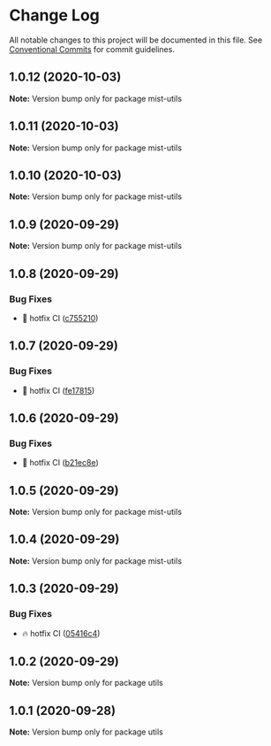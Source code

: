 # Change Log

All notable changes to this project will be documented in this file.
See [Conventional Commits](https://conventionalcommits.org) for commit guidelines.

## 1.0.12 (2020-10-03)

**Note:** Version bump only for package mist-utils





## 1.0.11 (2020-10-03)

**Note:** Version bump only for package mist-utils





## 1.0.10 (2020-10-03)

**Note:** Version bump only for package mist-utils





## 1.0.9 (2020-09-29)

**Note:** Version bump only for package mist-utils





## 1.0.8 (2020-09-29)


### Bug Fixes

* :construction_worker: hotfix CI ([c755210](https://github.com/FranciscoFornell/MIST/commit/c755210937214a346f525541e2bf82a9afdd87ec))





## 1.0.7 (2020-09-29)


### Bug Fixes

* :construction_worker: hotfix CI ([fe17815](https://github.com/FranciscoFornell/MIST/commit/fe17815be02f1294682adb614fcd066dadc1bcc1))





## 1.0.6 (2020-09-29)


### Bug Fixes

* :construction_worker: hotfix CI ([b21ec8e](https://github.com/FranciscoFornell/MIST/commit/b21ec8ee2fb549a6cfc75cbbabf51544621b9747))





## 1.0.5 (2020-09-29)

**Note:** Version bump only for package mist-utils





## 1.0.4 (2020-09-29)

**Note:** Version bump only for package mist-utils





## 1.0.3 (2020-09-29)


### Bug Fixes

* :fire: hotfix CI ([05416c4](https://github.com/FranciscoFornell/MIST/commit/05416c40b7c008f3ce52f5184ee76f67c7f85973))





## 1.0.2 (2020-09-29)

**Note:** Version bump only for package utils

## 1.0.1 (2020-09-28)

**Note:** Version bump only for package utils
